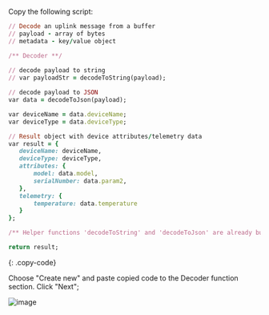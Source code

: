 Copy the following script:

```ruby
// Decode an uplink message from a buffer
// payload - array of bytes
// metadata - key/value object

/** Decoder **/
 
// decode payload to string
// var payloadStr = decodeToString(payload);

// decode payload to JSON
var data = decodeToJson(payload);

var deviceName = data.deviceName;
var deviceType = data.deviceType;

// Result object with device attributes/telemetry data
var result = {
   deviceName: deviceName,
   deviceType: deviceType,
   attributes: {
       model: data.model,
       serialNumber: data.param2,
   },
   telemetry: {
       temperature: data.temperature
   }
};

/** Helper functions 'decodeToString' and 'decodeToJson' are already built-in **/

return result;
```
{: .copy-code}

Choose "Create new" and paste copied code to the Decoder function section. Click "Next";

![image](https://img.thingsboard.io/pe/edge/integrations/http/add-http-integration-template-2-edge.png)
